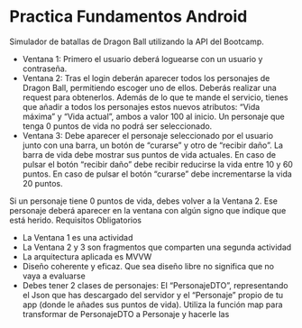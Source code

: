 # Practica  Fundamentos Android

Simulador de batallas de Dragon Ball utilizando la API del Bootcamp.
- Ventana 1: Primero el usuario deberá loguearse con un usuario y contraseña.
- Ventana 2: Tras el login deberán aparecer todos los personajes de Dragon Ball, permitiendo escoger uno de ellos. Deberás realizar una request para obtenerlos. Además de lo que te mande el servicio, tienes que añadir a todos los personajes estos nuevos atributos: “Vida máxima” y “Vida actual”, ambos a valor 100 al inicio. Un personaje que tenga 0 puntos de vida no podrá ser seleccionado.
- Ventana 3: Debe aparecer el personaje seleccionado por el usuario junto con una barra, un botón de “curarse” y otro de “recibir daño”. La barra de vida debe mostrar sus puntos de vida actuales. En caso de pulsar el botón “recibir daño” debe recibir reducirse la vida entre 10 y 60 puntos. En caso de pulsar el botón “curarse” debe incrementarse la vida 20 puntos.

Si un personaje tiene 0 puntos de vida, debes volver a la Ventana 2. Ese personaje deberá aparecer en la ventana con algún signo que indique que está herido.
Requisitos Obligatorios
- La Ventana 1 es una actividad
-  La Ventana 2 y 3 son fragmentos que comparten una segunda actividad
- La arquitectura aplicada es MVVW
- Diseño coherente y eficaz. Que sea diseño libre no significa que no vaya a evaluarse
- Debes tener 2 clases de personajes: El “PersonajeDTO”, representando el Json que has descargado del servidor y el “Personaje” propio de tu app (donde le añades sus puntos de vida). Utiliza la función map para transformar de PersonajeDTO a Personaje y hacerle las
